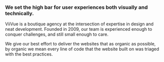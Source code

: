 ### We set the high bar for user experiences both visually and technically.

ViiVue is a boutique agency at the intersection of expertise in design and neat development. 
Founded in 2009, our team is experienced enough to conquer challenges, and still small enough to care.

We give our best effort to deliver the websites that as organic as possible, 
by organic we mean every line of code that the website built on was triaged with the best practices.
